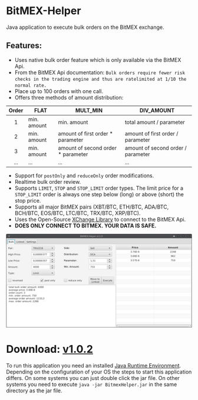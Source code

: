 # BitMEX-Helper
Java application to execute bulk orders on the BitMEX exchange.

## Features:
* Uses native bulk order feature which is only available via the BitMEX Api.
* From the BitMEX Api documentation: `Bulk orders require fewer risk checks in the trading engine and thus are ratelimited at 1/10 the normal rate.`
* Place up to 100 orders with one call.
* Offers three methods of amount distribution:

| Order |     FLAT    |       MULT_MIN                     |        DIV_AMOUNT                  |
|:-----:| ----------- | ---------------------------------- | ---------------------------------- |
|   1   | min. amount | min. amount                        | total amount / parameter           |
|   2   | min. amount | amount of first order * parameter  | amount of first order / parameter  |
|   3   | min. amount | amount of second order * parameter | amount of second order / parameter |
|  ...  | ...         | ...                                | ...                                |
* Support for `postOnly` and `reduceOnly` order modifications.
* Realtime bulk order review.
* Supports `LIMIT`, `STOP` and `STOP_LIMIT` order types. The limit price for a `STOP_LIMIT` order is always one step
    below (long) or above  (short) the stop price.
* Supports all major BitMEX pairs (XBT/BTC, ETH/BTC, ADA/BTC, BCH/BTC, EOS/BTC, LTC/BTC, TRX/BTC, XRP/BTC).
* Uses the Open-Source [XChange Library](https://github.com/knowm/XChange) to connect to the BitMEX Api.
* **DOES ONLY CONNECT TO BITMEX. YOUR DATA IS SAFE.**

![BitMEX preview](https://github.com/SaschaZ/BitMEX-Helper/raw/master/media/BitMEX-Helper.png)

# **Download: [v1.0.2](https://github.com/SaschaZ/BitMEX-Helper/raw/master/releases/v1.0.2/BitmexHelper.jar)**

To run this application you need an installed [Java Runtime Environment](http://www.oracle.com/technetwork/java/javase/downloads/jre8-downloads-2133155.html).
Depending on the configuration of your OS the steps to start this application differs. On some systems you can just
double click the jar file. On other systems you need to execute `java -jar BitmexHelper.jar` in the same directory as
the jar file.
